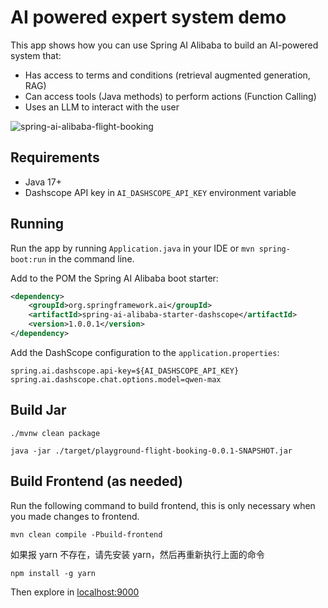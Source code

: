 # AI powered expert system demo

This app shows how you can use Spring AI Alibaba to build an AI-powered system that:

- Has access to terms and conditions (retrieval augmented generation, RAG)
- Can access tools (Java methods) to perform actions (Function Calling)
- Uses an LLM to interact with the user

![spring-ai-alibaba-flight-booking](diagram.png)

## Requirements

- Java 17+
- Dashscope API key in `AI_DASHSCOPE_API_KEY` environment variable

## Running

Run the app by running `Application.java` in your IDE or `mvn spring-boot:run` in the command line.


Add to the POM the Spring AI Alibaba boot starter:

```xml
<dependency>
    <groupId>org.springframework.ai</groupId>
    <artifactId>spring-ai-alibaba-starter-dashscope</artifactId>
    <version>1.0.0.1</version>
</dependency>
```

Add the DashScope configuration to the `application.properties`:

```properties
spring.ai.dashscope.api-key=${AI_DASHSCOPE_API_KEY}
spring.ai.dashscope.chat.options.model=qwen-max
```

## Build Jar

```shell
./mvnw clean package
```

```shell
java -jar ./target/playground-flight-booking-0.0.1-SNAPSHOT.jar
```

## Build Frontend (as needed)

Run the following command to build frontend, this is only necessary when you made changes to frontend.

```shell
mvn clean compile -Pbuild-frontend
```

如果报 yarn 不存在，请先安装 yarn，然后再重新执行上面的命令
```shell
npm install -g yarn
```

Then explore in [localhost:9000](http://localhost:9000)

